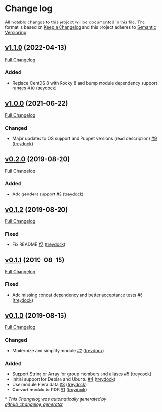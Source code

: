 # Change log

All notable changes to this project will be documented in this file. The format is based on [Keep a Changelog](http://keepachangelog.com/en/1.0.0/) and this project adheres to [Semantic Versioning](http://semver.org).

## [v1.1.0](https://github.com/treydock/puppet-module-pdsh/tree/v1.1.0) (2022-04-13)

[Full Changelog](https://github.com/treydock/puppet-module-pdsh/compare/v1.0.0...v1.1.0)

### Added

- Replace CentOS 8 with Rocky 8 and bump module dependency support ranges [\#10](https://github.com/treydock/puppet-module-pdsh/pull/10) ([treydock](https://github.com/treydock))

## [v1.0.0](https://github.com/treydock/puppet-module-pdsh/tree/v1.0.0) (2021-06-22)

[Full Changelog](https://github.com/treydock/puppet-module-pdsh/compare/v0.2.0...v1.0.0)

### Changed

- Major updates to OS support and Puppet versions \(read description\) [\#9](https://github.com/treydock/puppet-module-pdsh/pull/9) ([treydock](https://github.com/treydock))

## [v0.2.0](https://github.com/treydock/puppet-module-pdsh/tree/v0.2.0) (2019-08-20)

[Full Changelog](https://github.com/treydock/puppet-module-pdsh/compare/v0.1.2...v0.2.0)

### Added

- Add genders support [\#8](https://github.com/treydock/puppet-module-pdsh/pull/8) ([treydock](https://github.com/treydock))

## [v0.1.2](https://github.com/treydock/puppet-module-pdsh/tree/v0.1.2) (2019-08-20)

[Full Changelog](https://github.com/treydock/puppet-module-pdsh/compare/v0.1.1...v0.1.2)

### Fixed

- Fix README [\#7](https://github.com/treydock/puppet-module-pdsh/pull/7) ([treydock](https://github.com/treydock))

## [v0.1.1](https://github.com/treydock/puppet-module-pdsh/tree/v0.1.1) (2019-08-15)

[Full Changelog](https://github.com/treydock/puppet-module-pdsh/compare/v0.1.0...v0.1.1)

### Fixed

- Add missing concat dependency and better acceptance tests [\#6](https://github.com/treydock/puppet-module-pdsh/pull/6) ([treydock](https://github.com/treydock))

## [v0.1.0](https://github.com/treydock/puppet-module-pdsh/tree/v0.1.0) (2019-08-15)

[Full Changelog](https://github.com/treydock/puppet-module-pdsh/compare/ccf108341113b7bb07fca7570cc9f2aff1e3c7a3...v0.1.0)

### Changed

- Modernize and simplify module [\#2](https://github.com/treydock/puppet-module-pdsh/pull/2) ([treydock](https://github.com/treydock))

### Added

- Support String or Array for group members and aliases [\#5](https://github.com/treydock/puppet-module-pdsh/pull/5) ([treydock](https://github.com/treydock))
- Initial support for Debian and Ubuntu [\#4](https://github.com/treydock/puppet-module-pdsh/pull/4) ([treydock](https://github.com/treydock))
- Use module Hiera data [\#3](https://github.com/treydock/puppet-module-pdsh/pull/3) ([treydock](https://github.com/treydock))
- Convert module to PDK [\#1](https://github.com/treydock/puppet-module-pdsh/pull/1) ([treydock](https://github.com/treydock))



\* *This Changelog was automatically generated by [github_changelog_generator](https://github.com/github-changelog-generator/github-changelog-generator)*
